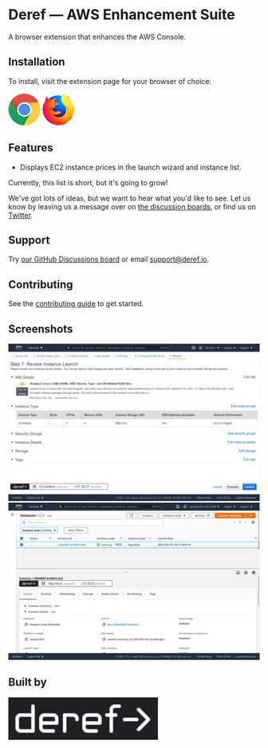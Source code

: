 # Deref — AWS Enhancement Suite

A browser extension that enhances the AWS Console.

## Installation

To install, visit the extension page for your browser of choice:

[![Chrome](assets/chrome.png 'Chrome')](https://chrome.google.com/webstore/detail/nankdihhphnhbfhhcpncdfofgfdbfpmo)
[![Firefox](assets/firefox.png 'Firefox')](https://addons.mozilla.org/addon/deref/)

## Features

- Displays EC2 instance prices in the launch wizard and instance list.

Currently, this list is short, but it's going to grow!

We've got lots of ideas, but we want to hear what you'd like to see. Let us
know by leaving us a message over on [the discussion
boards](https://github.com/deref/deref-browser-extensions/discussions), or
find us on [Twitter](https://twitter.com/deref_inc).

## Support

Try [our GitHub Discussions board](https://github.com/deref/deref-browser-extensions/discussions) or email [support@deref.io](mailto:support.deref.io).

## Contributing

See the [contributing guide](./CONTRIBUTING.md) to get started.

## Screenshots

[![Display cost on instance creation](./assets/screenshots/instance-wizard-review.png 'Deref')](assets/screenshots/instance-wizard-selection.png)
[![Display cost in instance list](./assets/screenshots/instance-list.png 'Deref')](assets/screenshots/instance-list.png)

## Built by

[![Deref](dist/assets/deref-logo-nav-full.png 'Deref')](https://deref.io)
